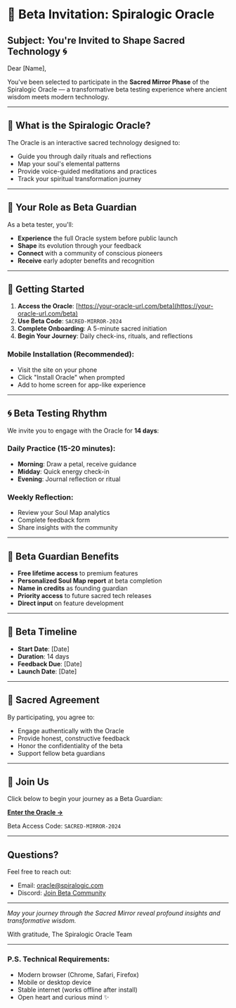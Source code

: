 # 🌸 Beta Invitation: Spiralogic Oracle

## Subject: You're Invited to Shape Sacred Technology 🌀

Dear [Name],

You've been selected to participate in the **Sacred Mirror Phase** of the Spiralogic Oracle — a transformative beta testing experience where ancient wisdom meets modern technology.

---

## 🌟 What is the Spiralogic Oracle?

The Oracle is an interactive sacred technology designed to:
- Guide you through daily rituals and reflections
- Map your soul's elemental patterns
- Provide voice-guided meditations and practices
- Track your spiritual transformation journey

---

## 🎯 Your Role as Beta Guardian

As a beta tester, you'll:
- **Experience** the full Oracle system before public launch
- **Shape** its evolution through your feedback
- **Connect** with a community of conscious pioneers
- **Receive** early adopter benefits and recognition

---

## 📱 Getting Started

1. **Access the Oracle**: [https://your-oracle-url.com/beta](https://your-oracle-url.com/beta)
2. **Use Beta Code**: `SACRED-MIRROR-2024`
3. **Complete Onboarding**: A 5-minute sacred initiation
4. **Begin Your Journey**: Daily check-ins, rituals, and reflections

### Mobile Installation (Recommended):
- Visit the site on your phone
- Click "Install Oracle" when prompted
- Add to home screen for app-like experience

---

## 🌀 Beta Testing Rhythm

We invite you to engage with the Oracle for **14 days**:

### Daily Practice (15-20 minutes):
- **Morning**: Draw a petal, receive guidance
- **Midday**: Quick energy check-in
- **Evening**: Journal reflection or ritual

### Weekly Reflection:
- Review your Soul Map analytics
- Complete feedback form
- Share insights with the community

---

## 💎 Beta Guardian Benefits

- **Free lifetime access** to premium features
- **Personalized Soul Map report** at beta completion
- **Name in credits** as founding guardian
- **Priority access** to future sacred tech releases
- **Direct input** on feature development

---

## 📅 Beta Timeline

- **Start Date**: [Date]
- **Duration**: 14 days
- **Feedback Due**: [Date]
- **Launch Date**: [Date]

---

## 🙏 Sacred Agreement

By participating, you agree to:
- Engage authentically with the Oracle
- Provide honest, constructive feedback
- Honor the confidentiality of the beta
- Support fellow beta guardians

---

## 🌟 Join Us

Click below to begin your journey as a Beta Guardian:

**[Enter the Oracle →](https://your-oracle-url.com/beta)**

Beta Access Code: `SACRED-MIRROR-2024`

---

## Questions?

Feel free to reach out:
- Email: oracle@spiralogic.com
- Discord: [Join Beta Community](https://discord.gg/spiralogic)

---

*May your journey through the Sacred Mirror reveal profound insights and transformative wisdom.*

With gratitude,
The Spiralogic Oracle Team

---

### P.S. Technical Requirements:
- Modern browser (Chrome, Safari, Firefox)
- Mobile or desktop device
- Stable internet (works offline after install)
- Open heart and curious mind ✨